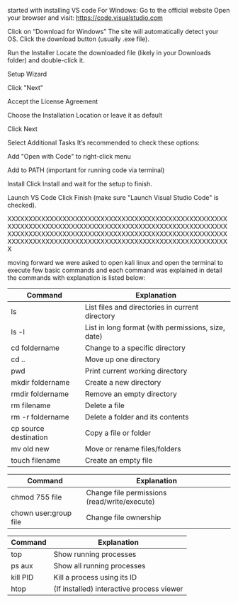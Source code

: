 started with installing VS code 
For Windows:
Go to the official website
Open your browser and visit:
https://code.visualstudio.com

Click on “Download for Windows”
The site will automatically detect your OS. Click the download button (usually .exe file).

Run the Installer
Locate the downloaded file (likely in your Downloads folder) and double-click it.

Setup Wizard

Click "Next"

Accept the License Agreement

Choose the Installation Location or leave it as default

Click Next

Select Additional Tasks
It’s recommended to check these options:

Add "Open with Code" to right-click menu

Add to PATH (important for running code via terminal)

Install
Click Install and wait for the setup to finish.

Launch VS Code
Click Finish (make sure "Launch Visual Studio Code" is checked).

XXXXXXXXXXXXXXXXXXXXXXXXXXXXXXXXXXXXXXXXXXXXXXXXXXXXXXXXXXXXXXXXXXXXXXXXXXXXXXXXXXXXXXXXXXXXXXXXXXXXXXXXXXXXXXXXXXXXXXXXXXXXXXXXXXXXXXXXXXXXXXXXXXXXXXXXXXXXXXXXXXXXXXXXXXXXXXXXXXXXXXXXXXXXXXXXXXXXXXXXXXXXXXXXX

moving forward we were asked to open kali linux and open the terminal to execute few basic commands and each command was explained in detail 
the commands with explanation is listed below:

| Command                 | Explanation                                        |
| ----------------------- | -------------------------------------------------- |
| ls                    | List files and directories in current directory    |
| ls -l                 | List in long format (with permissions, size, date) |
| cd foldername         | Change to a specific directory                     |
| cd ..                 | Move up one directory                              |
| pwd                   | Print current working directory                    |
| mkdir foldername      | Create a new directory                             |
| rmdir foldername      | Remove an empty directory                          |
| rm filename           | Delete a file                                      |
| rm -r foldername      | Delete a folder and its contents                   |
| cp source destination | Copy a file or folder                              |
| mv old new            | Move or rename files/folders                       |
| touch filename        | Create an empty file                               |

| Command                 | Explanation                                  |
| ----------------------- | -------------------------------------------- |
| chmod 755 file        | Change file permissions (read/write/execute) |
| chown user:group file | Change file ownership                        |


| Command    | Explanation                               |
| ---------- | ----------------------------------------- |
| top      | Show running processes                    |
| ps aux   | Show all running processes                |
| kill PID | Kill a process using its ID               |
| htop     | (If installed) interactive process viewer |
